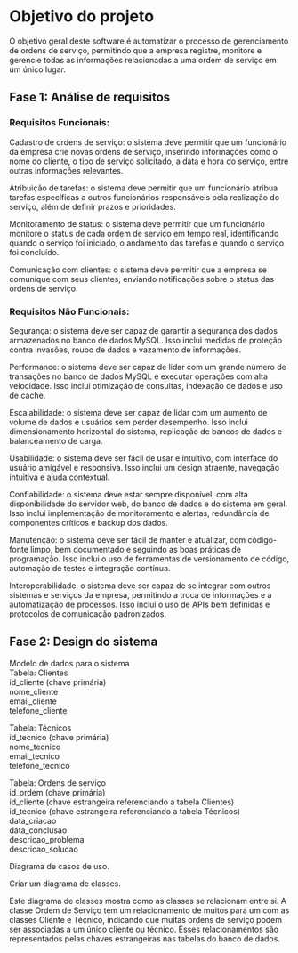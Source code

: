 <h1 class="code-line" data-line-start=0 data-line-end=1 ><a id="Objetivo_do_projeto_0"></a>Objetivo do projeto</h2>
<p class="has-line-data" data-line-start="2" data-line-end="3">O objetivo geral deste software é automatizar o processo de gerenciamento de ordens de serviço, permitindo que a empresa registre, monitore e gerencie todas as informações relacionadas a uma ordem de serviço em um único lugar.</p>
<h2 class="code-line" data-line-start=5 data-line-end=6 ><a id="Fase_1_Anlise_de_requisitos_5"></a>Fase 1: Análise de requisitos</h2>
<h3 class="code-line" data-line-start=7 data-line-end=8 ><a id="Requisitos_Funcionais_7"></a>Requisitos Funcionais:</h3>
<p class="has-line-data" data-line-start="9" data-line-end="10">Cadastro de ordens de serviço: o sistema deve permitir que um funcionário da empresa crie novas ordens de serviço, inserindo informações como o nome do cliente, o tipo de serviço solicitado, a data e hora do serviço, entre outras informações relevantes.</p>
<p class="has-line-data" data-line-start="11" data-line-end="12">Atribuição de tarefas: o sistema deve permitir que um funcionário atribua tarefas específicas a outros funcionários responsáveis pela realização do serviço, além de definir prazos e prioridades.</p>
<p class="has-line-data" data-line-start="13" data-line-end="14">Monitoramento de status: o sistema deve permitir que um funcionário monitore o status de cada ordem de serviço em tempo real, identificando quando o serviço foi iniciado, o andamento das tarefas e quando o serviço foi concluído.</p>
<p class="has-line-data" data-line-start="15" data-line-end="16">Comunicação com clientes: o sistema deve permitir que a empresa se comunique com seus clientes, enviando notificações sobre o status das ordens de serviço.</p>
<h3 class="code-line" data-line-start=22 data-line-end=23 ><a id="Requisitos_No_Funcionais_22"></a>Requisitos Não Funcionais:</h3>
<p class="has-line-data" data-line-start="24" data-line-end="25">Segurança: o sistema deve ser capaz de garantir a segurança dos dados armazenados no banco de dados MySQL. Isso inclui medidas de proteção contra invasões, roubo de dados e vazamento de informações.</p>
<p class="has-line-data" data-line-start="26" data-line-end="27">Performance: o sistema deve ser capaz de lidar com um grande número de transações no banco de dados MySQL e executar operações com alta velocidade. Isso inclui otimização de consultas, indexação de dados e uso de cache.</p>
<p class="has-line-data" data-line-start="28" data-line-end="29">Escalabilidade: o sistema deve ser capaz de lidar com um aumento de volume de dados e usuários sem perder desempenho. Isso inclui dimensionamento horizontal do sistema, replicação de bancos de dados e balanceamento de carga.</p>
<p class="has-line-data" data-line-start="30" data-line-end="31">Usabilidade: o sistema deve ser fácil de usar e intuitivo, com interface do usuário amigável e responsiva. Isso inclui um design atraente, navegação intuitiva e ajuda contextual.</p>
<p class="has-line-data" data-line-start="32" data-line-end="33">Confiabilidade: o sistema deve estar sempre disponível, com alta disponibilidade do servidor web, do banco de dados e do sistema em geral. Isso inclui implementação de monitoramento e alertas, redundância de componentes críticos e backup dos dados.</p>
<p class="has-line-data" data-line-start="34" data-line-end="35">Manutenção: o sistema deve ser fácil de manter e atualizar, com código-fonte limpo, bem documentado e seguindo as boas práticas de programação. Isso inclui o uso de ferramentas de versionamento de código, automação de testes e integração contínua.</p>
<p class="has-line-data" data-line-start="36" data-line-end="37">Interoperabilidade: o sistema deve ser capaz de se integrar com outros sistemas e serviços da empresa, permitindo a troca de informações e a automatização de processos. Isso inclui o uso de APIs bem definidas e protocolos de comunicação padronizados.</p>
<h2 class="code-line" data-line-start=40 data-line-end=41 ><a id="Fase_2_Design_do_sistema_40"></a>Fase 2: Design do sistema</h2>
<p class="has-line-data" data-line-start="42" data-line-end="48">Modelo de dados para o sistema<br>
Tabela: Clientes<br>
id_cliente (chave primária)<br>
nome_cliente<br>
email_cliente<br>
telefone_cliente</p>
<p class="has-line-data" data-line-start="49" data-line-end="54">Tabela: Técnicos<br>
id_tecnico (chave primária)<br>
nome_tecnico<br>
email_tecnico<br>
telefone_tecnico</p>
<p class="has-line-data" data-line-start="55" data-line-end="63">Tabela: Ordens de serviço<br>
id_ordem (chave primária)<br>
id_cliente (chave estrangeira referenciando a tabela Clientes)<br>
id_tecnico (chave estrangeira referenciando a tabela Técnicos)<br>
data_criacao<br>
data_conclusao<br>
descricao_problema<br>
descricao_solucao</p>
<p class="has-line-data" data-line-start="68" data-line-end="69">Diagrama de casos de uso.</p>
<p class="has-line-data" data-line-start="74" data-line-end="75">Criar um diagrama de classes.</p>
<p class="has-line-data" data-line-start="76" data-line-end="77">Este diagrama de classes mostra como as classes se relacionam entre si. A classe Ordem de Serviço tem um relacionamento de muitos para um com as classes Cliente e Técnico, indicando que muitas ordens de serviço podem ser associadas a um único cliente ou técnico. Esses relacionamentos são representados pelas chaves estrangeiras nas tabelas do banco de dados.</p>
